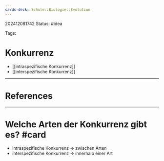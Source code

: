 ```yaml
---
cards-deck: Schule::Biologie::Evolution
---
```

202412081742
Status: #idea

Tags:

# Konkurrenz
- [[intraspezifische Konkurrenz]]
- [[interspezifische Konkurrenz]]

---
# References



---


# Welche Arten der Konkurrenz gibt es? #card 
- intraspezifische Konkurrenz -> zwischen Arten
- interspezifische Konkurrenz -> innerhalb einer Art